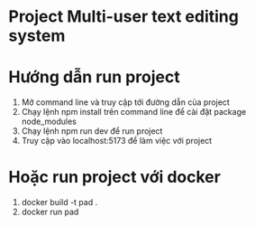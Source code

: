 # Project Multi-user text editing system

# Hướng dẫn run project
1. Mở command line và truy cập tới đường dẫn của project
2. Chạy lệnh npm install trên command line để cài đặt package node_modules
3. Chạy lệnh npm run dev để run project
4. Truy cập vào localhost:5173 để làm việc với project

# Hoặc run project với docker
1. docker build -t pad .
2. docker run pad